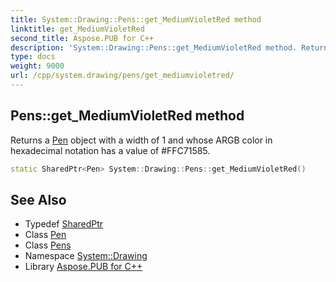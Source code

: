 ```yaml
---
title: System::Drawing::Pens::get_MediumVioletRed method
linktitle: get_MediumVioletRed
second_title: Aspose.PUB for C++
description: 'System::Drawing::Pens::get_MediumVioletRed method. Returns a Pen object with a width of 1 and whose ARGB color in hexadecimal notation has a value of #FFC71585 in C++.'
type: docs
weight: 9000
url: /cpp/system.drawing/pens/get_mediumvioletred/
---
```

## Pens::get_MediumVioletRed method


Returns a [Pen](../../pen/) object with a width of 1 and whose ARGB color in hexadecimal notation has a value of #FFC71585.

```cpp
static SharedPtr<Pen> System::Drawing::Pens::get_MediumVioletRed()
```

## See Also

* Typedef [SharedPtr](../../../system/sharedptr/)
* Class [Pen](../../pen/)
* Class [Pens](../)
* Namespace [System::Drawing](../../)
* Library [Aspose.PUB for C++](../../../)
